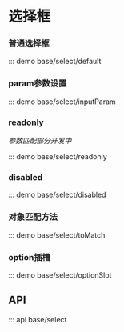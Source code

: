 # 选择框

### 普通选择框

::: demo base/select/default

### param参数设置

::: demo base/select/inputParam

### readonly

_参数匹配部分开发中_

::: demo base/select/readonly

### disabled

::: demo base/select/disabled

### 对象匹配方法

::: demo base/select/toMatch

### option插槽

::: demo base/select/optionSlot

## API

::: api base/select
